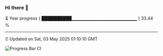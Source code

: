 ### Hi there 👋

⏳ Year progress { ██████████▁▁▁▁▁▁▁▁▁▁▁▁▁▁▁▁▁▁▁▁ } 33.44 %

---

⏰ Updated on Sat, 03 May 2025 01:10:10 GMT

![Progress Bar CI](https://github.com/liununu/liununu/workflows/Progress%20Bar%20CI/badge.svg)
